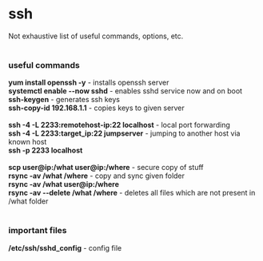 # ssh
Not exhaustive list of useful commands, options, etc. \
</br>

### useful commands

**yum install openssh -y** - installs openssh server \
**systemctl enable --now sshd** - enables sshd service now and on boot \
**ssh-keygen** - generates ssh keys \
**ssh-copy-id 192.168.1.1** - copies keys to given server \
</br>
**ssh -4 -L 2233:remotehost-ip:22 localhost** - local port forwarding \
**ssh -4 -L 2233:target_ip:22 jumpserver** - jumping to another host via known host \
**ssh -p 2233 localhost** \
</br>
**scp user@ip:/what user@ip:/where** - secure copy of stuff \
**rsync -av /what /where** - copy and sync given folder \
**rsync -av /what user@ip:/where** \
**rsync -av --delete /what /where** - deletes all files which are not present in /what folder \
</br>

### important files

**/etc/ssh/sshd_config** - config file
